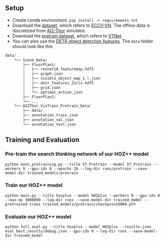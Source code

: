 ## Setup
- Create conda environment. `pip install -r requirements.txt`
- Download the [dataset](https://drive.google.com/file/d/1kvYvutjqc6SLEO65yQjo8AuU85voT5sC/view), which refers to [ECCV-VN](https://github.com/xiaobaishu0097/ECCV-VN). The offline data is discretized from [AI2-Thor](https://ai2thor.allenai.org/) simulator.
- Download the [pretrain dataset](https://drive.google.com/file/d/1dFQV10i4IixaSUxN2Dtc6EGEayr661ce/view), which refers to [VTNet](https://github.com/xiaobaishu0097/ICLR_VTNet).
- You can also use the [DETR object detection features](https://drive.google.com/file/d/1d761VxrwctupzOat4qxsLCm5ndC4wA-M/view?usp=sharing).
The `data` folder should look like this
```python
data/ 
    └── Scene_Data/
        ├── FloorPlan1/
        │   ├── resnet18_featuremap.hdf5
        │   ├── graph.json
        │   ├── visible_object_map_1.5.json
        │   ├── detr_features_22cls.hdf5
        │   ├── grid.json
        │   └── optimal_action.json
        ├── FloorPlan2/
        └── ...
    └── AI2Thor_VisTrans_Pretrain_Data/
        ├── data/
        ├── annotation_train.json
        ├── annotation_val.json
        └── annotation_test.json
``` 
## Training and Evaluation

### Pre-train the search thinking network of our HOZ++ model

`python main_pretraining.py --title ST_Pretrain --model ST_Pretrain --workers 9 --gpu-ids 0 --epochs 20 --log-dir runs/pretrain --save-model-dir trained_models/pretrain`
### Train our HOZ++ model
`python main.py --title hozplus --model HOZplus --workers 9 --gpu-ids 0 --max-ep 3000000 --log-dir runs --save-model-dir trained_model --pretrained-trans trained_models/pretrain/checkpoint0004.pth` 
### Evaluate our HOZ++ model
`python full_eval.py --title hozplus --model HOZplus --results-json eval_best_results/debug.json --gpu-ids 0 --log-dir runs --save-model-dir trained_model`  
